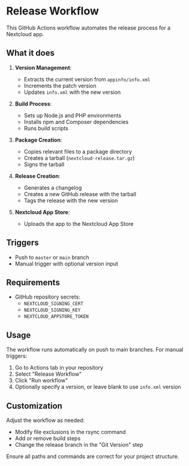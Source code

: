 # Release Workflow

This GitHub Actions workflow automates the release process for a Nextcloud app.

## What it does

1. **Version Management**:
   - Extracts the current version from `appinfo/info.xml`
   - Increments the patch version
   - Updates `info.xml` with the new version

2. **Build Process**:
   - Sets up Node.js and PHP environments
   - Installs npm and Composer dependencies
   - Runs build scripts

3. **Package Creation**:
   - Copies relevant files to a package directory
   - Creates a tarball (`nextcloud-release.tar.gz`)
   - Signs the tarball

4. **Release Creation**:
   - Generates a changelog
   - Creates a new GitHub release with the tarball
   - Tags the release with the new version

5. **Nextcloud App Store**:
   - Uploads the app to the Nextcloud App Store

## Triggers

- Push to `master` or `main` branch
- Manual trigger with optional version input

## Requirements

- GitHub repository secrets:
  - `NEXTCLOUD_SIGNING_CERT`
  - `NEXTCLOUD_SIGNING_KEY`
  - `NEXTCLOUD_APPSTORE_TOKEN`

## Usage

The workflow runs automatically on push to main branches. For manual triggers:

1. Go to Actions tab in your repository
2. Select "Release Workflow"
3. Click "Run workflow"
4. Optionally specify a version, or leave blank to use `info.xml` version

## Customization

Adjust the workflow as needed:
- Modify file exclusions in the rsync command
- Add or remove build steps
- Change the release branch in the "Git Version" step

Ensure all paths and commands are correct for your project structure.